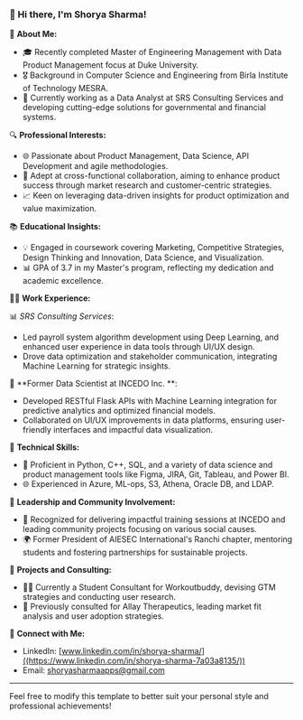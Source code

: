 
<!--
**shorya-sharma1/shorya-sharma1** is a ✨ _special_ ✨ repository because its `README.md` (this file) appears on your GitHub profile.

Here are some ideas to get you started:

- 🔭 I’m currently working on ...
- 🌱 I’m currently learning ...
- 👯 I’m looking to collaborate on ...
- 🤔 I’m looking for help with ...
- 💬 Ask me about ...
- 📫 How to reach me: ...
- 😄 Pronouns: ...
- ⚡ Fun fact: ...
-->

### 👋 Hi there, I'm Shorya Sharma!

🌟 **About Me:**
  - 🎓 Recently completed Master of Engineering Management with Data Product Management focus at Duke University.
  - 🎖️ Background in Computer Science and Engineering from Birla Institute of Technology MESRA.
  - 💼 Currently working as a Data Analyst at SRS Consulting Services and developing cutting-edge solutions for governmental and financial systems.

🔍 **Professional Interests:**
  - 🌐 Passionate about Product Management, Data Science, API Development and agile methodologies.
  - 🤝 Adept at cross-functional collaboration, aiming to enhance product success through market research and customer-centric strategies.
  - 📈 Keen on leveraging data-driven insights for product optimization and value maximization.

📚 **Educational Insights:**
  - 💡 Engaged in coursework covering Marketing, Competitive Strategies, Design Thinking and Innovation, Data Science, and Visualization.
  - 📊 GPA of 3.7 in my Master's program, reflecting my dedication and academic excellence.

👨‍💻 **Work Experience:**
  
  📊 *SRS Consulting Services*:
  - Led payroll system algorithm development using Deep Learning, and enhanced user experience in data tools through UI/UX design.
  - Drove data optimization and stakeholder communication, integrating Machine Learning for strategic insights.
  
  🚀 **Former Data Scientist at INCEDO Inc. **:
  - Developed RESTful Flask APIs with Machine Learning integration for predictive analytics and optimized financial models.
  - Collaborated on UI/UX improvements in data platforms, ensuring user-friendly interfaces and impactful data visualization.

🔧 **Technical Skills:**
  - 🐍 Proficient in Python, C++, SQL, and a variety of data science and product management tools like Figma, JIRA, Git, Tableau, and Power BI.
  - 🌐 Experienced in Azure, ML-ops, S3, Athena, Oracle DB, and LDAP.

🚀 **Leadership and Community Involvement:**
  - 🌟 Recognized for delivering impactful training sessions at INCEDO and leading community projects focusing on various social causes.
  - 🌍 Former President of AIESEC International's Ranchi chapter, mentoring students and fostering partnerships for sustainable projects.

📝 **Projects and Consulting:**
  - 🏋️‍♂️ Currently a Student Consultant for Workoutbuddy, devising GTM strategies and conducting user research.
  - 💊 Previously consulted for Allay Therapeutics, leading market fit analysis and user adoption strategies.

🔗 **Connect with Me:**
  - LinkedIn: [www.linkedin.com/in/shorya-sharma/]((https://www.linkedin.com/in/shorya-sharma-7a03a8135/))
  - Email: shoryasharmaapps@gmail.com

---

Feel free to modify this template to better suit your personal style and professional achievements!
